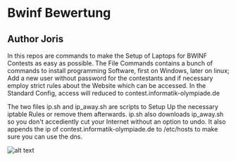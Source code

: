 # Bwinf Bewertung

## Author Joris

In this repos are commands to make the Setup of Laptops for BWINF Contests as easy as possible.
The File Commands contains a bunch of commands to install programming Software, first on Windows, later on linux; Add a new user without password for the contestants 
and if necessary employ strict rules about the Website which can be accessed. In the Standard Config, access will reduced to contest.informatik-olympiade.de

The two files ip.sh and ip_away.sh are scripts to Setup Up the necessary iptable Rules or remove them afterwards. 
ip.sh also downloads ip_away.sh so you don't accediently cut your Internet without an option to undo.
It also appends the ip of contest.informatik-olympiade.de to /etc/hosts to make sure you can use the dns.

![alt text](https://maxleiter.com/blog/node-tooling/unix-poster.jpg)
